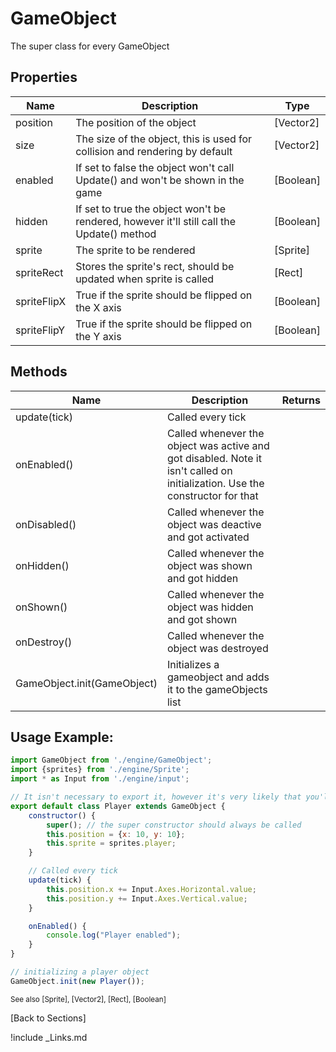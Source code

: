
# GameObject
The super class for every GameObject

## Properties
| Name | Description | Type |
| --- | --- | --- |
| position | The position of the object  | [Vector2] |
| size | The size of the object, this is used for collision and rendering by default  | [Vector2] |
| enabled | If set to false the object won't call Update() and won't be shown in the game | [Boolean]
| hidden | If set to true the object won't be rendered, however it'll still call the Update() method | [Boolean]
| sprite | The sprite to be rendered | [Sprite]
| spriteRect | Stores the sprite's rect, should be updated when sprite is called | [Rect]
| spriteFlipX | True if the sprite should be flipped on the X axis | [Boolean]
| spriteFlipY | True if the sprite should be flipped on the Y axis | [Boolean]
## Methods
| Name | Description | Returns |
| --- | --- | --- |
| update(tick) | Called every tick | |
| onEnabled() | Called whenever the object was active and got disabled. Note it isn't called on initialization. Use the constructor for that |
| onDisabled() | Called whenever the object was deactive and got activated |
| onHidden() | Called whenever the object was shown and got hidden |
| onShown() | Called whenever the object was hidden and got shown |
| onDestroy() | Called whenever the object was destroyed |
| GameObject.init(GameObject) | Initializes a gameobject and adds it to the gameObjects list |

## Usage Example:
```javascript
import GameObject from './engine/GameObject';
import {sprites} from './engine/Sprite';
import * as Input from './engine/input';

// It isn't necessary to export it, however it's very likely that you'll have to access it at one point in a different file
export default class Player extends GameObject {
	constructor() {
		super(); // the super constructor should always be called
		this.position = {x: 10, y: 10};
		this.sprite = sprites.player;
	}

	// Called every tick
	update(tick) {
		this.position.x += Input.Axes.Horizontal.value;
		this.position.y += Input.Axes.Vertical.value;
	}

	onEnabled() {
		console.log("Player enabled");
	}
}

// initializing a player object
GameObject.init(new Player());
```

<sub>See also [Sprite], [Vector2], [Rect],  [Boolean]</sub>

[Back to Sections]

!include _Links.md
